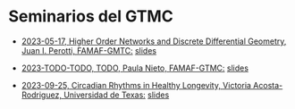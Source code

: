 # Seminarios del GTMC

* [2023-05-17, Higher Order Networks and Discrete Differential Geometry, Juan I. Perotti, FAMAF-GMTC:](https://github.com/jipphysics/gtmc-seminarios/blob/main/2023/2023-05-17/resumen.md) [slides](https://github.com/jipphysics/gtmc-seminarios/blob/main/2023/2023-05-17/slides.pdf)

* [2023-TODO-TODO, TODO, Paula Nieto, FAMAF-GTMC:](TODO) [slides](TODO)

* [2023-09-25, Circadian Rhythms in Healthy Longevity, Victoria Acosta-Rodriguez, Universidad de Texas:](https://github.com/jipphysics/gtmc-seminarios/blob/main/2023/2023-09-25/resumen.md) [slides](TODO)

